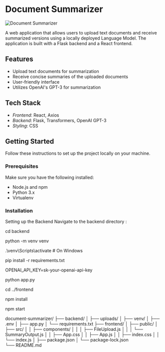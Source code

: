 # Document Summarizer

![Document Summarizer](https://via.placeholder.com/800x200?text=Document+Summarizer)

A web application that allows users to upload text documents and receive summarized versions using a locally deployed Language Model. The application is built with a Flask backend and a React frontend.

## Features

- Upload text documents for summarization
- Receive concise summaries of the uploaded documents
- User-friendly interface
- Utilizes OpenAI's GPT-3 for summarization

## Tech Stack

- *Frontend*: React, Axios
- *Backend*: Flask, Transformers, OpenAI GPT-3
- *Styling*: CSS

## Getting Started

Follow these instructions to set up the project locally on your machine.

### Prerequisites

Make sure you have the following installed:

- Node.js and npm
- Python 3.x
- Virtualenv

### Installation
Setting up the Backend
Navigate to the backend directory :

cd backend

python -m venv venv

.\venv\Scripts\activate  # On Windows

pip install -r requirements.txt

OPENAI_API_KEY=sk-your-openai-api-key

python app.py 

cd ../frontend

npm install

npm start

document-summarizer/
├── backend/
│   ├── uploads/
│   ├── venv/
│   ├── .env
│   ├── app.py
│   └── requirements.txt
├── frontend/
│   ├── public/
│   ├── src/
│   │   ├── components/
│   │   │   ├── FileUpload.js
│   │   │   └── SummaryOutput.js
│   │   ├── App.css
│   │   ├── App.js
│   │   ├── index.css
│   │   └── index.js
│   ├── package.json
│   └── package-lock.json
└── README.md 
